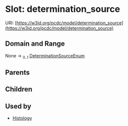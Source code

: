 
# Slot: determination_source




URI: [https://w3id.org/pcdc/model/determination_source](https://w3id.org/pcdc/model/determination_source)


## Domain and Range

None &#8594;  <sub>0..1</sub> [DeterminationSourceEnum](DeterminationSourceEnum.md)

## Parents


## Children


## Used by

 * [Histology](Histology.md)
